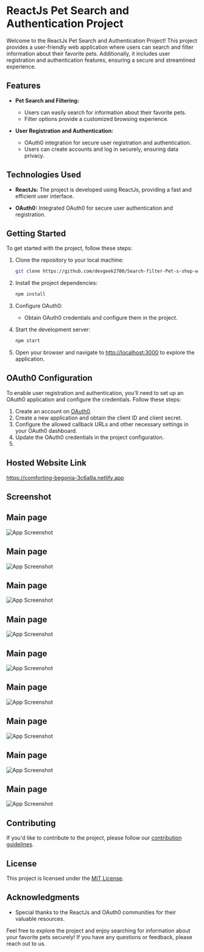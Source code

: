 # ReactJs Pet Search and Authentication Project

Welcome to the ReactJs Pet Search and Authentication Project! This project provides a user-friendly web application where users can search and filter information about their favorite pets. Additionally, it includes user registration and authentication features, ensuring a secure and streamlined experience.

## Features

- **Pet Search and Filtering:**
  - Users can easily search for information about their favorite pets.
  - Filter options provide a customized browsing experience.

- **User Registration and Authentication:**
  - OAuth0 integration for secure user registration and authentication.
  - Users can create accounts and log in securely, ensuring data privacy.

## Technologies Used

- **ReactJs:** The project is developed using ReactJs, providing a fast and efficient user interface.

- **OAuth0:** Integrated OAuth0 for secure user authentication and registration.

## Getting Started

To get started with the project, follow these steps:

1. Clone the repository to your local machine:

   ```bash
   git clone https://github.com/devgeek2700/Search-filter-Pet-s-shop-with-OAuth0.git
   ```

2. Install the project dependencies:

   ```bash
   npm install
   ```

3. Configure OAuth0:
   - Obtain OAuth0 credentials and configure them in the project.

4. Start the development server:

   ```bash
   npm start
   ```

5. Open your browser and navigate to [http://localhost:3000](http://localhost:3000) to explore the application.

## OAuth0 Configuration

To enable user registration and authentication, you'll need to set up an OAuth0 application and configure the credentials. Follow these steps:

1. Create an account on [OAuth0](https://auth0.com/).
2. Create a new application and obtain the client ID and client secret.
3. Configure the allowed callback URLs and other necessary settings in your OAuth0 dashboard.
4. Update the OAuth0 credentials in the project configuration.
5. 
## Hosted Website Link

https://comforting-begonia-3c6a9a.netlify.app

## Screenshot

## Main page

![App Screenshot](https://github.com/devgeek2700/Search-filter-Pet-s-shop-with-OAuth0/blob/master/Output/1.png?raw=true)

## Main page

![App Screenshot](https://github.com/devgeek2700/Search-filter-Pet-s-shop-with-OAuth0/blob/master/Output/2.png?raw=true)

## Main page

![App Screenshot](https://github.com/devgeek2700/Search-filter-Pet-s-shop-with-OAuth0/blob/master/Output/3.png?raw=true)

## Main page

![App Screenshot](https://github.com/devgeek2700/Search-filter-Pet-s-shop-with-OAuth0/blob/master/Output/4.png?raw=true)

## Main page

![App Screenshot](https://raw.githubusercontent.com/devgeek2700/Search-filter-Pet-s-shop-with-OAuth0/master/Output/5.webp)

## Main page

![App Screenshot](https://github.com/devgeek2700/Search-filter-Pet-s-shop-with-OAuth0/blob/master/Output/6.png?raw=true)

## Main page

![App Screenshot](https://github.com/devgeek2700/Google-Keep-Clone-using-ReactJs/blob/master/public/Output/output1.png?raw=true)

## Main page

![App Screenshot](https://github.com/devgeek2700/Search-filter-Pet-s-shop-with-OAuth0/blob/master/Output/7.png?raw=true
)

## Main page

![App Screenshot](https://github.com/devgeek2700/Search-filter-Pet-s-shop-with-OAuth0/blob/master/Output/8.png?raw=true)


## Contributing

If you'd like to contribute to the project, please follow our [contribution guidelines](CONTRIBUTING.md).

## License

This project is licensed under the [MIT License](LICENSE.md).

## Acknowledgments

- Special thanks to the ReactJs and OAuth0 communities for their valuable resources.

Feel free to explore the project and enjoy searching for information about your favorite pets securely! If you have any questions or feedback, please reach out to us.

